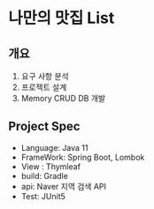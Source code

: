 # 나만의 맛집 List

## 개요
 1. 요구 사항 분석
 2. 프로젝트 설계
 3. Memory CRUD DB 개발

## Project Spec
* Language: Java 11
* FrameWork: Spring Boot, Lombok
* View : Thymleaf
* build: Gradle
* api: Naver 지역 검색 API
* Test: JUnit5